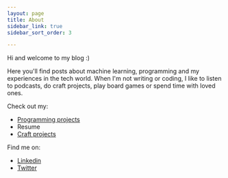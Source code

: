 ```yaml
---
layout: page
title: About
sidebar_link: true
sidebar_sort_order: 3

---
```


Hi and welcome to my blog :)

Here you'll find posts about machine learning, programming and my experiences in the tech world. When I'm not writing or coding, I like to listen to podcasts, do craft projects, play board games or spend time with loved ones.

Check out my:
* [Programming projects](https://github.com/brendajerop)
* Resume
* [Craft projects](/craft.html)

Find me on:
* [Linkedin](https://www.linkedin.com/in/brendajerop)
* [Twitter](https://twitter.com/itsJerop)